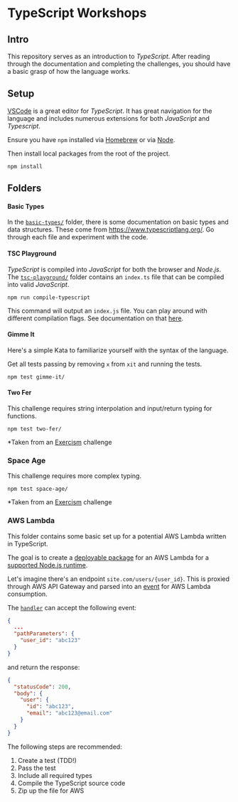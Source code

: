 # TypeScript Workshops

## Intro

This repository serves as an introduction to *TypeScript*. After reading through the documentation and completing the challenges, you should have a basic grasp of how the language works.

## Setup

[VSCode](code.visualstudio.com/download) is a great editor for *TypeScript*. It has great navigation for the language and includes numerous extensions for both *JavaScript* and *Typescript*.

Ensure you have `npm` installed via [Homebrew](https://changelog.com/posts/install-node-js-with-homebrew-on-os-x) or via [Node](https://nodejs.org/en/download/).

Then install local packages from the root of the project.
```shell
npm install
```

## Folders

#### Basic Types

In the [`basic-types/`](./basic-types/) folder, there is some documentation on basic types and data structures. These come from https://www.typescriptlang.org/. Go through each file and experiment with the code.

#### TSC Playground

*TypeScript* is compiled into *JavaScript* for both the browser and *Node.js*. The [`tsc-playground/`](./tsc-playground) folder contains an `index.ts` file that can be compiled into valid *JavaScript*.

```shell
npm run compile-typescript
```

This command will output an `index.js` file. You can play around with different compilation flags. See documentation on that [here](https://www.typescriptlang.org/docs/handbook/compiler-options.html).

#### Gimme It

Here's a simple Kata to familiarize yourself with the syntax of the language.

Get all tests passing by removing `x` from `xit` and running the tests.

```shell
npm test gimme-it/
```

#### Two Fer

This challenge requires string interpolation and input/return typing for functions.

```shell
npm test two-fer/
```

*Taken from an [Exercism](https://exercism.io/) challenge

### Space Age

This challenge requires more complex typing.

```shell
npm test space-age/
```

*Taken from an [Exercism](https://exercism.io/) challenge

### AWS Lambda

This folder contains some basic set up for a potential AWS Lambda written in TypeScript.

The goal is to create a [deployable package](https://docs.aws.amazon.com/lambda/latest/dg/nodejs-package.html) for an AWS Lambda for a [supported Node.js runtime](https://github.com/nodejs/Release#release-schedule).

Let's imagine there's an endpoint `site.com/users/{user_id}`. This is proxied through AWS API Gateway and parsed into an [event](https://docs.aws.amazon.com/lambda/latest/dg/services-apigateway.html) for AWS Lambda consumption.

The [`handler`](https://docs.aws.amazon.com/lambda/latest/dg/nodejs-handler.html) can accept the following event:
```json
{
  ...
  "pathParameters": {
    "user_id": "abc123"
  }
}
```

and return the response:
```json
{
  "statusCode": 200,
  "body": {
    "user": {
      "id": "abc123",
      "email": "abc123@email.com"
    }
  }
}
```

The following steps are recommended:

1. Create a test (TDD!)
2. Pass the test
3. Include all required types
4. Compile the TypeScript source code
5. Zip up the file for AWS

